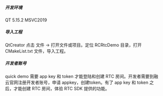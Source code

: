 ##### 开发环境

QT 5.15.2 MSVC2019



##### 导入工程

QtCreator 点击 文件 -> 打开文件或项目。定位 RCRtcDemo 目录，打开 CMakeList.txt 文件，导入工程。



##### 开发者账号

quick demo 需要 app key 和 token 才能登陆和创建 RTC 房间。开发者需要到融云官网注册开发者账号，申请 appkey，创建token。有了 app key 和 token 之后，才能创建 RTC 房间，体验 RTC SDK 提供的功能。
